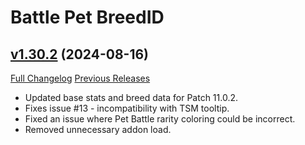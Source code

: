 # Battle Pet BreedID

## [v1.30.2](https://github.com/MMOSimca/BattlePetBreedID/tree/v1.30.2) (2024-08-16)
[Full Changelog](https://github.com/MMOSimca/BattlePetBreedID/compare/v1.30.1...v1.30.2) [Previous Releases](https://github.com/MMOSimca/BattlePetBreedID/releases)

- Updated base stats and breed data for Patch 11.0.2.  
- Fixes issue #13 - incompatibility with TSM tooltip.  
- Fixed an issue where Pet Battle rarity coloring could be incorrect.  
- Removed unnecessary addon load.  
